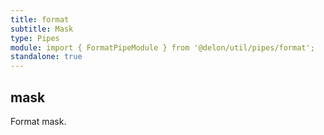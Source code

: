 ```yaml
---
title: format
subtitle: Mask
type: Pipes
module: import { FormatPipeModule } from '@delon/util/pipes/format';
standalone: true
---
```


## mask

Format mask.

[comment]: <demo(format-mask)>

